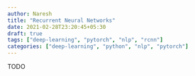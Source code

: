 ```yaml
---
author: Naresh
title: "Recurrent Neural Networks"
date: 2021-02-28T23:20:45+05:30
draft: true
tags: ["deep-learning", "pytorch", "nlp", "rcnn"]
categories: ["deep-learning", "python", "nlp", "pytorch"]
---
```


TODO
